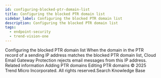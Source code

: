 ```yaml
---
id: configuring-blocked-ptr-domain-list
title: Configuring the blocked PTR domain list
sidebar_label: Configuring the blocked PTR domain list
description: Configuring the blocked PTR domain list
tags:
  - endpoint-security
  - trend-vision-one
---
```


 Configuring the blocked PTR domain list When the domain in the PTR record of a sending IP address matches the blocked PTR domain list, Cloud Email Gateway Protection rejects email messages from this IP address. Related information Adding PTR domains Editing PTR domains © 2025 Trend Micro Incorporated. All rights reserved.Search Knowledge Base